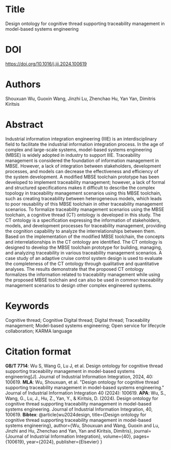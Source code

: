 # Title

Design ontology for cognitive thread supporting traceability management in model-based systems engineering

# DOI

https://doi.org/10.1016/j.jii.2024.100619

# Authors

Shouxuan Wu, Guoxin Wang, Jinzhi Lu, Zhenchao Hu, Yan Yan, Dimitris Kiritsis

# Abstract

Industrial information integration engineering (IIIE) is an interdisciplinary field to facilitate the industrial information integration process. In the age of complex and large-scale systems, model-based systems engineering (MBSE) is widely adopted in industry to support IIIE. Traceability management is considered the foundation of information management in MBSE. However, a lack of integration between stakeholders, development processes, and models can decrease the effectiveness and efficiency of the system development. A modified MBSE toolchain prototype has been developed to implement traceability management; however, a lack of formal and structured specifications makes it difficult to describe the complex topology in traceability management scenarios using this MBSE toolchain, such as creating traceability between heterogeneous models, which leads to poor reusability of this MBSE toolchain in other traceability management scenarios. To formalize traceability management scenarios using the MBSE toolchain, a cognitive thread (CT) ontology is developed in this study. The CT ontology is a specification expressing the information of stakeholders, models, and development processes for traceability management, providing the cognition capability to analyze the interrelationships between them. Based on the implementation of the modified MBSE toolchain, the concepts and interrelationships in the CT ontology are identified. The CT ontology is designed to develop the MBSE toolchain prototype for building, managing, and analyzing traceability in various traceability management scenarios. A case study of an adaptive cruise control system design is used to evaluate the completeness of the CT ontology through qualitative and quantitative analyses. The results demonstrate that the proposed CT ontology formalizes the information related to traceability management while using the proposed MBSE toolchain and can also be used in common traceability management scenarios to design other complex engineered systems.

# Keywords

Cognitive thread; Cognitive Digital thread; Digital thread; Traceability management; Model-based systems engineering; Open service for lifecycle collaboration; KARMA language

# Citation format


**GB/T 7714**: Wu S, Wang G, Lu J, et al. Design ontology for cognitive thread supporting traceability management in model-based systems engineering[J]. Journal of Industrial Information Integration, 2024, 40: 100619.
**MLA**: Wu, Shouxuan, et al. "Design ontology for cognitive thread supporting traceability management in model-based systems engineering." Journal of Industrial Information Integration 40 (2024): 100619.
**APA**: Wu, S., Wang, G., Lu, J., Hu, Z., Yan, Y., & Kiritsis, D. (2024). Design ontology for cognitive thread supporting traceability management in model-based systems engineering. Journal of Industrial Information Integration, 40, 100619.
**Bibtex**:
@article{wu2024design,
  title={Design ontology for cognitive thread supporting traceability management in model-based systems engineering},
  author={Wu, Shouxuan and Wang, Guoxin and Lu, Jinzhi and Hu, Zhenchao and Yan, Yan and Kiritsis, Dimitris},
  journal={Journal of Industrial Information Integration},
  volume={40},
  pages={100619},
  year={2024},
  publisher={Elsevier}
}
